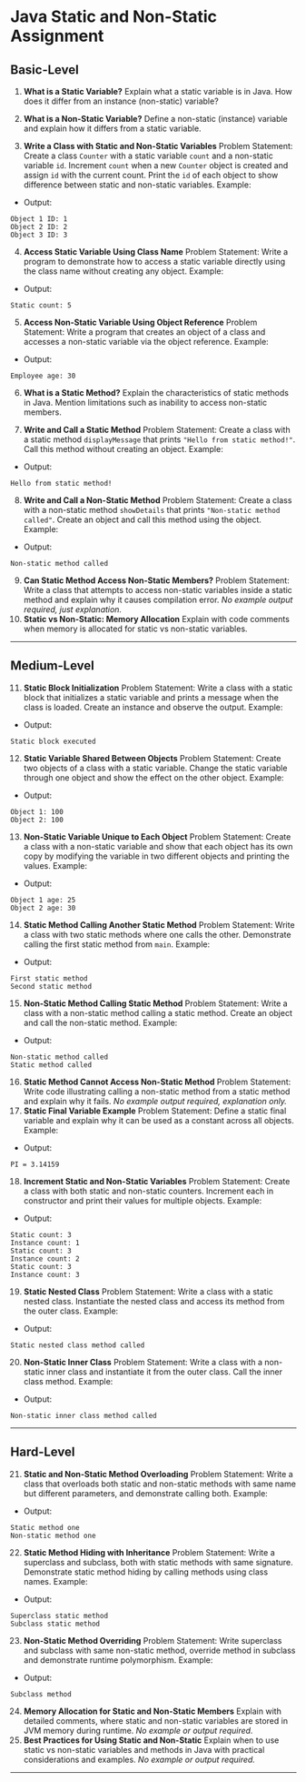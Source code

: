 # Java Static and Non-Static Assignment

## Basic-Level

1. **What is a Static Variable?**
Explain what a static variable is in Java. How does it differ from an instance (non-static) variable?

2. **What is a Non-Static Variable?**
Define a non-static (instance) variable and explain how it differs from a static variable.

3. **Write a Class with Static and Non-Static Variables**
Problem Statement:
Create a class `Counter` with a static variable `count` and a non-static variable `id`. Increment `count` when a new `Counter` object is created and assign `id` with the current count. Print the `id` of each object to show difference between static and non-static variables.
Example:
- Output:

```  
Object 1 ID: 1  
Object 2 ID: 2  
Object 3 ID: 3  
```

4. **Access Static Variable Using Class Name**
Problem Statement:
Write a program to demonstrate how to access a static variable directly using the class name without creating any object.
Example:
- Output:

```  
Static count: 5  
```

5. **Access Non-Static Variable Using Object Reference**
Problem Statement:
Write a program that creates an object of a class and accesses a non-static variable via the object reference.
Example:
- Output:

```  
Employee age: 30  
```

6. **What is a Static Method?**
Explain the characteristics of static methods in Java. Mention limitations such as inability to access non-static members.

7. **Write and Call a Static Method**
Problem Statement:
Create a class with a static method `displayMessage` that prints `"Hello from static method!"`. Call this method without creating an object.
Example:
- Output:

```  
Hello from static method!  
```

8. **Write and Call a Non-Static Method**
Problem Statement:
Create a class with a non-static method `showDetails` that prints `"Non-static method called"`. Create an object and call this method using the object.
Example:
- Output:

```  
Non-static method called  
```

9. **Can Static Method Access Non-Static Members?**
Problem Statement:
Write a class that attempts to access non-static variables inside a static method and explain why it causes compilation error.
_No example output required, just explanation._
10. **Static vs Non-Static: Memory Allocation**
Explain with code comments when memory is allocated for static vs non-static variables.


***

## Medium-Level

11. **Static Block Initialization**
Problem Statement:
Write a class with a static block that initializes a static variable and prints a message when the class is loaded. Create an instance and observe the output.
Example:
- Output:

```  
Static block executed  
```

12. **Static Variable Shared Between Objects**
Problem Statement:
Create two objects of a class with a static variable. Change the static variable through one object and show the effect on the other object.
Example:
- Output:

```  
Object 1: 100  
Object 2: 100  
```

13. **Non-Static Variable Unique to Each Object**
Problem Statement:
Create a class with a non-static variable and show that each object has its own copy by modifying the variable in two different objects and printing the values.
Example:
- Output:

```  
Object 1 age: 25  
Object 2 age: 30  
```

14. **Static Method Calling Another Static Method**
Problem Statement:
Write a class with two static methods where one calls the other. Demonstrate calling the first static method from `main`.
Example:
- Output:

```  
First static method  
Second static method  
```

15. **Non-Static Method Calling Static Method**
Problem Statement:
Write a class with a non-static method calling a static method. Create an object and call the non-static method.
Example:
- Output:

```  
Non-static method called  
Static method called  
```

16. **Static Method Cannot Access Non-Static Method**
Problem Statement:
Write code illustrating calling a non-static method from a static method and explain why it fails.
_No example output required, explanation only._
17. **Static Final Variable Example**
Problem Statement:
Define a static final variable and explain why it can be used as a constant across all objects.
Example:
- Output:

```  
PI = 3.14159  
```

18. **Increment Static and Non-Static Variables**
Problem Statement:
Create a class with both static and non-static counters. Increment each in constructor and print their values for multiple objects.
Example:
- Output:

```  
Static count: 3  
Instance count: 1  
Static count: 3  
Instance count: 2  
Static count: 3  
Instance count: 3  
```

19. **Static Nested Class**
Problem Statement:
Write a class with a static nested class. Instantiate the nested class and access its method from the outer class.
Example:
- Output:

```  
Static nested class method called  
```

20. **Non-Static Inner Class**
Problem Statement:
Write a class with a non-static inner class and instantiate it from the outer class. Call the inner class method.
Example:
- Output:

```  
Non-static inner class method called  
```


***

## Hard-Level

21. **Static and Non-Static Method Overloading**
Problem Statement:
Write a class that overloads both static and non-static methods with same name but different parameters, and demonstrate calling both.
Example:
- Output:

```  
Static method one  
Non-static method one  
```

22. **Static Method Hiding with Inheritance**
Problem Statement:
Write a superclass and subclass, both with static methods with same signature. Demonstrate static method hiding by calling methods using class names.
Example:
- Output:

```  
Superclass static method  
Subclass static method  
```

23. **Non-Static Method Overriding**
Problem Statement:
Write superclass and subclass with same non-static method, override method in subclass and demonstrate runtime polymorphism.
Example:
- Output:

```  
Subclass method  
```

24. **Memory Allocation for Static and Non-Static Members**
Explain with detailed comments, where static and non-static variables are stored in JVM memory during runtime.
_No example or output required._
25. **Best Practices for Using Static and Non-Static**
Explain when to use static vs non-static variables and methods in Java with practical considerations and examples.
_No example or output required._

***
